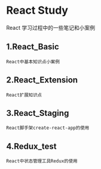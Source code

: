 # React Study

React 学习过程中的一些笔记和小案例

## 1.React_Basic

    React中基本知识点小案例

## 2.React_Extension

    React扩展知识点

## 3.React_Staging

    React脚手架create-react-app的使用

## 4.Redux_test

    React中状态管理工具Redux的使用
